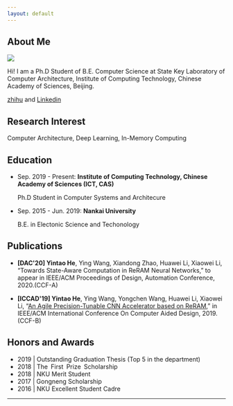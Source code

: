```yaml
---
layout: default
---
```


## About Me

<img class="profile-picture" src="sherlock.jpg">

Hi! I am a Ph.D Student of B.E. Computer Science at State Key Laboratory of Computer Architecture, Institute of Computing Technology, Chinese Academy of Sciences, Beijing.

[zhihu](https://www.zhihu.com/people/he-jie-7-55) and [Linkedin](https://www.linkedin.com/in/yintao-he-6b3637159/?originalSubdomain)


## Research Interest

Computer Architecture, Deep Learning, In-Memory Computing

## Education
* Sep. 2019 - Present: **Institute of Computing Technology, Chinese Academy of Sciences (ICT, CAS)**

   Ph.D Student in Computer Systems and Architecure


* Sep. 2015 - Jun. 2019: **Nankai University**

   B.E. in Electonic Science and Techonology

## Publications

- **[DAC'20] Yintao He**, Ying Wang, Xiandong Zhao, Huawei Li, Xiaowei Li, “Towards State-Aware Computation in ReRAM Neural Networks,” to appear in IEEE/ACM Proceedings of Design, Automation Conference, 2020.(CCF-A)

- **[ICCAD'19] Yintao He**, Ying Wang, Yongchen Wang, Huawei Li, Xiaowei Li, “[An Agile Precision-Tunable CNN Accelerator based on ReRAM](https://ieeexplore.ieee.org/document/8942163),” in IEEE/ACM International Conference On Computer Aided Design, 2019.(CCF-B)

## Honors and Awards


* 2019 | Outstanding Graduation Thesis (Top 5 in the department)
* 2018 | The First Prize Scholarship 
* 2018 | NKU Merit Student
* 2017 | Gongneng Scholarship
* 2016 | NKU Excellent Student Cadre


---


